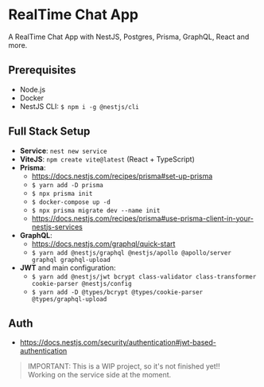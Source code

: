 # RealTime Chat App
A RealTime Chat App with NestJS, Postgres, Prisma, GraphQL, React and more.

## Prerequisites
- Node.js
- Docker
- NestJS CLI: `$ npm i -g @nestjs/cli`

## Full Stack Setup
- **Service**: `nest new service`
- **ViteJS**: `npm create vite@latest` (React + TypeScript)
- **Prisma**: 
  - https://docs.nestjs.com/recipes/prisma#set-up-prisma
  - `$ yarn add -D prisma`
  - `$ npx prisma init`
  - `$ docker-compose up -d`
  - `$ npx prisma migrate dev --name init`
  - https://docs.nestjs.com/recipes/prisma#use-prisma-client-in-your-nestjs-services
- **GraphQL**:
  - https://docs.nestjs.com/graphql/quick-start
  - `$ yarn add @nestjs/graphql @nestjs/apollo @apollo/server graphql graphql-upload`
- **JWT** and main configuration:
  - `$ yarn add @nestjs/jwt bcrypt class-validator class-transformer cookie-parser @nestjs/config`
  - `$ yarn add -D @types/bcrypt @types/cookie-parser @types/graphql-upload`

## Auth
- https://docs.nestjs.com/security/authentication#jwt-based-authentication

> IMPORTANT: This is a WIP project, so it's not finished yet!! <br/>
> Working on the service side at the moment.